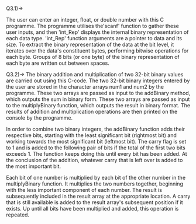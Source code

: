 Q3.1)->

The user can enter an integer, float, or double number with this C programme. The programme utilises the'scanf' function to gather these user inputs, and then 'int_Rep' displays the internal binary representation of each data type. 'int_Rep' function arguments are a pointer to data and its size. To extract the binary representation of the data at the bit level, it iterates over the data's constituent bytes, performing bitwise operations for each byte. Groups of 8 bits (or one byte) of the binary representation of each byte are written out between spaces.


Q3.2)->
The binary addition and multiplication of two 32-bit binary values are carried out using this C-code. The two 32-bit binary integers entered by the user are stored in the character arrays num1 and num2 by the programme. These two arrays are passed as input to the addBinary method, which outputs the sum in binary form. These two arrays are passed as input to the multiplyBinary function, which outputs the result in binary format. The results of addition and multiplication operations are then printed on the console by the programme.

In order to combine two binary integers, the addBinary function adds their respective bits, starting with the least significant bit (rightmost bit) and working towards the most significant bit (leftmost bit). The carry flag is set to 1 and is added to the following pair of bits if the total of the first two bits exceeds 1. The function keeps doing this until every bit has been added. At the conclusion of the addition, whatever carry that is left over is added to the most important bit.

Each bit of one number is multiplied by each bit of the other number in the multiplyBinary function. It multiplies the two numbers together, beginning with the less important component of each number. The result is subsequently included in the result array at the appropriate location. A carry that is still available is added to the result array's subsequent position if it exists. Up until all bits have been multiplied and added, this operation is repeated.





